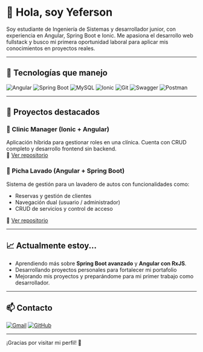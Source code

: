 # 👋 Hola, soy Yeferson

Soy estudiante de Ingeniería de Sistemas y desarrollador junior, con experiencia en Angular, Spring Boot e Ionic. Me apasiona el desarrollo web fullstack y busco mi primera oportunidad laboral para aplicar mis conocimientos en proyectos reales.

---

## 🧰 Tecnologías que manejo

![Angular](https://img.shields.io/badge/Angular-DD0031?style=for-the-badge&logo=angular&logoColor=white) 
![Spring Boot](https://img.shields.io/badge/Spring%20Boot-6DB33F?style=for-the-badge&logo=springboot&logoColor=white) 
![MySQL](https://img.shields.io/badge/MySQL-005C84?style=for-the-badge&logo=mysql&logoColor=white) 
![Ionic](https://img.shields.io/badge/Ionic-3880FF?style=for-the-badge&logo=ionic&logoColor=white) 
![Git](https://img.shields.io/badge/Git-F05032?style=for-the-badge&logo=git&logoColor=white) 
![Swagger](https://img.shields.io/badge/Swagger-85EA2D?style=for-the-badge&logo=swagger&logoColor=black) 
![Postman](https://img.shields.io/badge/Postman-FF6C37?style=for-the-badge&logo=postman&logoColor=white) 

---

## 🚀 Proyectos destacados

### 📱 Clinic Manager (Ionic + Angular)
Aplicación híbrida para gestionar roles en una clínica. Cuenta con CRUD completo y desarrollo frontend sin backend.  
🔗 [Ver repositorio](https://github.com/Yefersom10/Clinic_Manager.git)

### 🚗 Picha Lavado (Angular + Spring Boot)
Sistema de gestión para un lavadero de autos con funcionalidades como:  
- Reservas y gestión de clientes  
- Navegación dual (usuario / administrador)  
- CRUD de servicios y control de acceso  

🔗 [Ver repositorio](https://github.com/Yefersom10/Picha_lavado_grupo11.git)

---

## 📈 Actualmente estoy...

- Aprendiendo más sobre **Spring Boot avanzado** y **Angular con RxJS**.
- Desarrollando proyectos personales para fortalecer mi portafolio
- Mejorando mis proyectos y preparándome para mi primer trabajo como desarrollador.
---

## 📫 Contacto

[![Gmail](https://img.shields.io/badge/Gmail-D14836?style=for-the-badge&logo=gmail&logoColor=white)](mailto:herediaperdomoyefersom@gmail.com)
[![GitHub](https://img.shields.io/badge/GitHub-000000?style=for-the-badge&logo=github&logoColor=white)](https://github.com/Yefersom10)

---

¡Gracias por visitar mi perfil! 🚀
